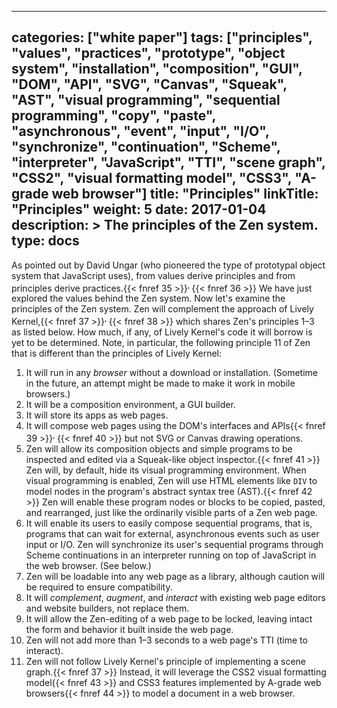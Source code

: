 
---
categories: ["white paper"]
tags: ["principles", "values", "practices", "prototype", "object system", "installation", "composition", "GUI", "DOM", "API", "SVG", "Canvas", "Squeak", "AST", "visual programming", "sequential programming", "copy", "paste", "asynchronous", "event", "input", "I/O", "synchronize", "continuation", "Scheme", "interpreter", "JavaScript", "TTI", "scene graph", "CSS2", "visual formatting model", "CSS3", "A-grade web browser"]
title: "Principles"
linkTitle: "Principles"
weight: 5
date: 2017-01-04
description: >
  The principles of the Zen system.
type: docs
---

As pointed out by David Ungar (who pioneered the type of prototypal object system that JavaScript uses), from values derive principles and from principles derive practices.{{< fnref 35 >}}<sup>, </sup>{{< fnref 36 >}} We have just explored the values behind the Zen system. Now let's examine the principles of the Zen system. Zen will complement the approach of Lively Kernel,{{< fnref 37 >}}<sup>, </sup>{{< fnref 38 >}} which shares Zen's principles 1–3 as listed below. How much, if any, of Lively Kernel's code it will borrow is yet to be determined. Note, in particular, the following principle 11 of Zen that is different than the principles of Lively Kernel:

1. It will run in any _browser_ without a download or installation. (Sometime in the future, an attempt might be made to make it work in mobile browsers.)
1. It will be a composition environment, a GUI builder.
1. It will store its apps as web pages.
1. It will compose web pages using the DOM's interfaces and APIs{{< fnref 39 >}}<sup>, </sup>{{< fnref 40 >}} but not SVG or Canvas drawing operations.
1. Zen will allow its composition objects and simple programs to be inspected and edited via a Squeak-like object inspector.{{< fnref 41 >}} Zen will, by default, hide its visual programming environment. When visual programming is enabled, Zen will use HTML elements like `DIV` to model nodes in the program's abstract syntax tree (AST).{{< fnref 42 >}} Zen will enable these program nodes or blocks to be copied, pasted, and rearranged, just like the ordinarily visible parts of a Zen web page.
1. It will enable its users to easily compose sequential programs, that is, programs that can wait for external, asynchronous events such as user input or I/O. Zen will synchronize its user's sequential programs through Scheme continuations in an interpreter running on top of JavaScript in the web browser. (See below.)
1. Zen will be loadable into any web page as a library, although caution will be required to ensure compatibility.
1. It will *complement*, *augment*, and *interact* with existing web page editors and website builders, not replace them.
1. It will allow the Zen-editing of a web page to be locked, leaving intact the form and behavior it built inside the web page.
1. Zen will not add more than 1&ndash;3 seconds to a web page's TTI (time to interact).
1. Zen will not follow Lively Kernel's principle of implementing a scene graph.{{< fnref 37 >}} Instead, it will leverage the CSS2 visual formatting model{{< fnref 43 >}} and CSS3 features implemented by A-grade web browsers{{< fnref 44 >}} to model a document in a web browser.
